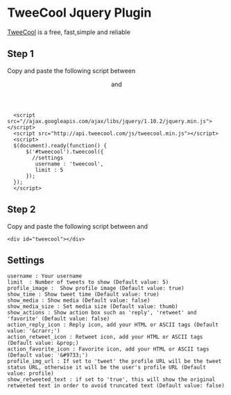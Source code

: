 # TweeCool Jquery Plugin

[TweeCool](http://www.tweecool.com/) is a free, fast,simple and reliable 

## Step 1

Copy and paste the following script between <header> and </header>

```
  <script src="//ajax.googleapis.com/ajax/libs/jquery/1.10.2/jquery.min.js"></script>
  <script src="http://api.tweecool.com/js/tweecool.min.js"></script>
  <script>
  $(document).ready(function() {
      $('#tweecool').tweecool({
      	//settings
      	 username : 'tweecool', 
         limit : 5	
      });
  });
  </script>
```

## Step 2

Copy and paste the following script between <body> and </body>

```
<div id="tweecool"></div>
```

## Settings

    username : Your username
    limit  : Number of tweets to show (Default value: 5)
    profile_image :  Show profile image (Default value: true)
    show_time : Show tweet time (Default value: true)
	show_media : Show media (Default value: false)
    show_media_size : Set media size (Default value: thumb)
	show_actions : Show action box such as 'reply', 'retweet' and 'favorite' (Default value: false)
	action_reply_icon : Reply icon, add your HTML or ASCII tags (Default value: '&crarr;')
	action_retweet_icon : Retweet icon, add your HTML or ASCII tags (Default value: &prop;)
	action_favorite_icon : Favorite icon, add your HTML or ASCII tags (Default value: '&#9733;')
	profile_img_url : If set to 'tweet' the profile URL will be the tweet status URL, otherwise it will be the user's profile URL (Default value: profile)
	show_retweeted_text : if set to 'true', this will show the original retweeted text in order to avoid truncated text (Default value: false)
